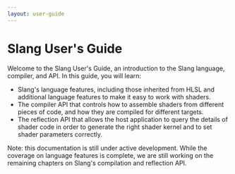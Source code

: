 ```yaml
---
layout: user-guide
---
```


Slang User's Guide
=============

Welcome to the Slang User's Guide, an introduction to the Slang language, compiler, and API. In this guide, you will learn:
- Slang's language features, including those inherited from HLSL and additional language features to make it easy to work with shaders.
- The compiler API that controls how to assemble shaders from different pieces of code, and how they are compiled for different targets.
- The reflection API that allows the host application to query the details of shader code in order to generate the right shader kernel and to set shader parameters correctly.

Note: this documentation is still under active development. While the coverage on language features is complete, we are still working on the remaining chapters on Slang's compilation and reflection API.
